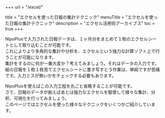 +++
url = "/excel/"

title = "エクセルを使った日報の集計テクニック"
menuTitle = "エクセルを使った日報の集計テクニック"
description = "エクセル活用術アーカイブス"
toc = true
+++

NipoPlusで入力された日報データは、１ヶ月分をまとめて１枚のエクセルシートとして取り込むことが可能です。  
これによりより多角的な集計や分析を、エクセルという強力な計算ソフト上で行うことが可能になります。  
集計をするのに何が一番大変か？考えてみましょう。それはデータの入力です。  
紙の日報を１枚１枚見てエクセルシートに書き写すとう作業は、単純ですが苦痛です。入力ミスが無いかをチェックする必要もあります。

NipoPlusを使えばこの入力工程を丸ごと省略することが可能です。  
さて、日報のデータが揃えばあとは強力なエクセルを駆使して様々な集計、分析、可視化を行ってみましょう。  
このページではエクセルを使った様々なテクニックをいくつかご紹介しています。
